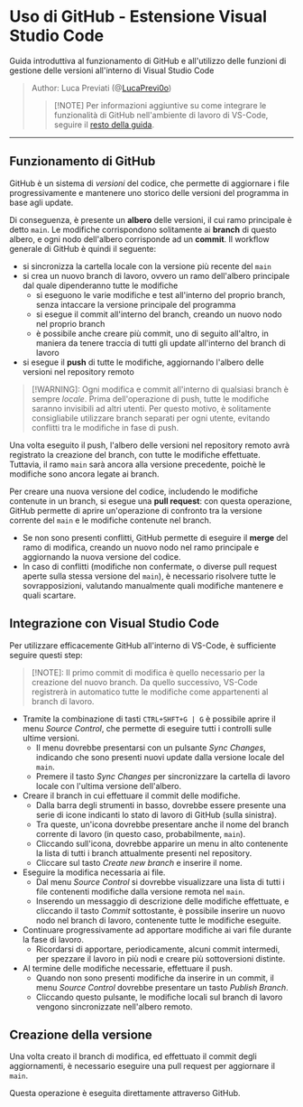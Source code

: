 # Uso di GitHub - Estensione Visual Studio Code
Guida introduttiva al funzionamento di GitHub e all'utilizzo delle funzioni di gestione delle versioni all'interno di Visual Studio Code
> Author: Luca Previati (@[LucaPrevi0o](https://github.com/LucaPrevi0o))
>> [!NOTE] Per informazioni aggiuntive su come integrare le funzionalità di GitHub nell'ambiente di lavoro di VS-Code, seguire il [resto della guida](#integrazione-con-visual-studio-code).

<hr/>

## Funzionamento di GitHub
GitHub è un sistema di *versioni* del codice, che permette di aggiornare i file progressivamente e mantenere uno storico delle versioni del programma in base agli update.

Di conseguenza, è presente un **albero** delle versioni, il cui ramo principale è detto <code>main</code>. Le modifiche corrispondono solitamente ai **branch** di questo albero, e ogni nodo dell'albero corrisponde ad un **commit**. Il workflow generale di GitHub è quindi il seguente:
* si sincronizza la cartella locale con la versione più recente del <code>main</code>
* si crea un nuovo branch di lavoro, ovvero un ramo dell'albero principale dal quale dipenderanno tutte le modifiche
    * si eseguono le varie modifiche e test all'interno del proprio branch, senza intaccare la versione principale del programma
    * si esegue il commit all'interno del branch, creando un nuovo nodo nel proprio branch
    * è possibile anche creare più commit, uno di seguito all'altro, in maniera da tenere traccia di tutti gli update all'interno del branch di lavoro
* si esegue il **push** di tutte le modifiche, aggiornando l'albero delle versioni nel repository remoto

> [!WARNING]: Ogni modifica e commit all'interno di qualsiasi branch è sempre *locale*. Prima dell'operazione di push, tutte le modifiche saranno invisibili ad altri utenti. Per questo motivo, è solitamente consigliabile utilizzare branch separati per ogni utente, evitando conflitti tra le modifiche in fase di push.

Una volta eseguito il push, l'albero delle versioni nel repository remoto avrà registrato la creazione del branch, con tutte le modifiche effettuate. Tuttavia, il ramo <code>main</code> sarà ancora alla versione precedente, poichè le modifiche sono ancora legate ai branch.

Per creare una nuova versione del codice, includendo le modifiche contenute in un branch, si esegue una **pull request**: con questa operazione, GitHub permette di aprire un'operazione di confronto tra la versione corrente del <code>main</code> e le modifiche contenute nel branch.
* Se non sono presenti conflitti, GitHub permette di eseguire il **merge** del ramo di modifica, creando un nuovo nodo nel ramo principale e aggiornando la nuova versione del codice.
* In caso di conflitti (modifiche non confermate, o diverse pull request aperte sulla stessa versione del <code>main</code>), è necessario risolvere tutte le sovrapposizioni, valutando manualmente quali modifiche mantenere e quali scartare.

## Integrazione con Visual Studio Code
Per utilizzare efficacemente GitHub all'interno di VS-Code, è sufficiente seguire questi step:
> [!NOTE]: Il primo commit di modifica è quello necessario per la creazione del nuovo branch. Da quello successivo, VS-Code registrerà in automatico tutte le modifiche come appartenenti al branch di lavoro.
* Tramite la combinazione di tasti <code>CTRL+SHFT+G | G</code> è possibile aprire il menu *Source Control*, che permette di eseguire tutti i controlli sulle ultime versioni.
    * Il menu dovrebbe presentarsi con un pulsante *Sync Changes*, indicando che sono presenti nuovi update dalla versione locale del <code>main</code>.
    * Premere il tasto *Sync Changes* per sincronizzare la cartella di lavoro locale con l'ultima versione dell'albero.
* Creare il branch in cui effettuare il commit delle modifiche.
    * Dalla barra degli strumenti in basso, dovrebbe essere presente una serie di icone indicanti lo stato di lavoro di GitHub (sulla sinistra).
    * Tra queste, un'icona dovrebbe presentare anche il nome del branch corrente di lavoro (in questo caso, probabilmente, <code>main</code>).
    * Cliccando sull'icona, dovrebbe apparire un menu in alto contenente la lista di tutti i branch attualmente presenti nel repository.
    * Cliccare sul tasto *Create new branch* e inserire il nome.
* Eseguire la modifica necessaria ai file.
    * Dal menu *Source Control* si dovrebbe visualizzare una lista di tutti i file contenenti modifiche dalla versione remota nel <code>main</code>.
    * Inserendo un messaggio di descrizione delle modifiche effettuate, e cliccando il tasto *Commit* sottostante, è possibile inserire un nuovo nodo nel branch di lavoro, contenente tutte le modifiche eseguite.
* Continuare progressivamente ad apportare modifiche ai vari file durante la fase di lavoro.
    * Ricordarsi di apportare, periodicamente, alcuni commit intermedi, per spezzare il lavoro in più nodi e creare più sottoversioni distinte.
* Al termine delle modifiche necessarie, effettuare il push.
    * Quando non sono presenti modifiche da inserire in un commit, il menu *Source Control* dovrebbe presentare un tasto *Publish Branch*.
    * Cliccando questo pulsante, le modifiche locali sul branch di lavoro vengono sincronizzate nell'albero remoto.

## Creazione della versione
Una volta creato il branch di modifica, ed effettuato il commit degli aggiornamenti, è necessario eseguire una pull request per aggiornare il <code>main</code>.

Questa operazione è eseguita direttamente attraverso GitHub.